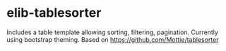elib-tablesorter
================

Includes a table template allowing sorting, filtering, pagination. Currently using bootstrap theming. Based on https://github.com/Mottie/tablesorter
